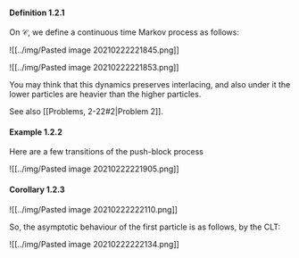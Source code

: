 #### Definition 1.2.1

On $\mathcal{C}$, we define a continuous time Markov process as follows:

![[../img/Pasted image 20210222221845.png]]

![[../img/Pasted image 20210222221853.png]]

You may think that this dynamics preserves interlacing, and also under it the lower particles are heavier than the higher particles.

See also [[Problems, 2-22#2|Problem 2]].

#### Example 1.2.2

Here are a few transitions of the push-block process

![[../img/Pasted image 20210222221905.png]]

#### Corollary 1.2.3

![[../img/Pasted image 20210222222110.png]]

So, the asymptotic behaviour of the first particle is as follows, by the CLT:

![[../img/Pasted image 20210222222134.png]]